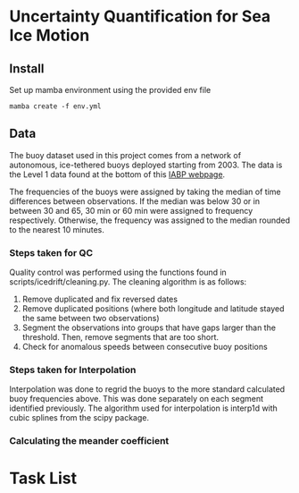 # Uncertainty Quantification for Sea Ice Motion

## Install
Set up mamba environment using the provided env file
```
mamba create -f env.yml
```

## Data
The buoy dataset used in this project comes from a network of autonomous, ice-tethered buoys deployed starting from 2003. The data is the Level 1 data found at the bottom of this [IABP webpage](https://iabp.apl.uw.edu/data.html).

The frequencies of the buoys were assigned by taking the median of time differences between observations. If the median was below 30 or in between 30 and 65, 30 min or 60 min were assigned to frequency respectively. Otherwise, the frequency was assigned to the median rounded to the nearest 10 minutes.

### Steps taken for QC
Quality control was performed using the functions found in scripts/icedrift/cleaning.py. The cleaning algorithm is as follows:

1. Remove duplicated and fix reversed dates
2. Remove duplicated positions (where both longitude and latitude stayed the same between two observations)
3. Segment the observations into groups that have gaps larger than the threshold. Then, remove segments that are too short.
4. Check for anomalous speeds between consecutive buoy positions

### Steps taken for Interpolation
Interpolation was done to regrid the buoys to the more standard calculated buoy frequencies above. This was done separately on each segment identified previously. The algorithm used for interpolation is interp1d with cubic splines from the scipy package.

### Calculating the meander coefficient

# Task List





